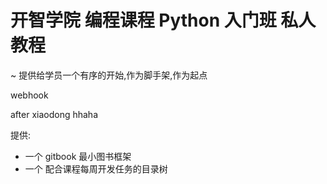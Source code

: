 # 开智学院 编程课程 Python 入门班 私人教程
~ 提供给学员一个有序的开始,作为脚手架,作为起点

webhook

after xiaodong
hhaha

提供:

- 一个 gitbook 最小图书框架
- 一个 配合课程每周开发任务的目录树
